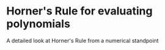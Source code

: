 # Horner's Rule for evaluating polynomials

A detailed look at Horner's Rule from a numerical standpoint
